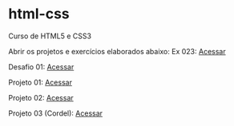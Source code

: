 # html-css
 Curso de HTML5 e CSS3

Abrir os projetos e exercícios elaborados abaixo:
Ex 023: <a href="https://raphael-machado-silva.github.io/html-css/Exerc%C3%ADcios/ex023/tabela002.html">Acessar</a>

Desafio 01: <a href="https://raphael-machado-silva.github.io/html-css/Desafios/desafio003/index.html">Acessar</a> 

Projeto 01: <a href="https://raphael-machado-silva.github.io/html-css/Projetos/projeto.01/index.html">Acessar</a>

Projeto 02: <a href="https://raphael-machado-silva.github.io/html-css/Projetos/projeto.02/index.html">Acessar</a>

Projeto 03 (Cordel): <a href="https://raphael-machado-silva.github.io/html-css/Projetos/projeto-cordel/index.html">Acessar</a>